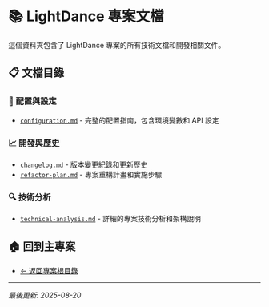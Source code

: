 # 📚 LightDance 專案文檔

這個資料夾包含了 LightDance 專案的所有技術文檔和開發相關文件。

## 📋 文檔目錄

### 🔧 配置與設定
- [`configuration.md`](./configuration.md) - 完整的配置指南，包含環境變數和 API 設定

### 📈 開發與歷史
- [`changelog.md`](./changelog.md) - 版本變更紀錄和更新歷史
- [`refactor-plan.md`](./refactor-plan.md) - 專案重構計畫和實施步驟

### 🔍 技術分析
- [`technical-analysis.md`](./technical-analysis.md) - 詳細的專案技術分析和架構說明

## 🏠 回到主專案

- [← 返回專案根目錄](../README.md)

---

*最後更新: 2025-08-20*